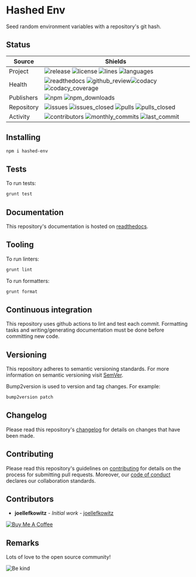# Hashed Env

Seed random environment variables with a repository's git hash.

## Status

| Source     | Shields                                                                                                                                       |
| ---------- | --------------------------------------------------------------------------------------------------------------------------------------------- |
| Project    | ![release][release_shield] ![license][license_shield] ![lines][lines_shield] ![languages][languages_shield]                                   |
| Health     | ![readthedocs][readthedocs_shield] ![github_review][github_review_shield]![codacy][codacy_shield] ![codacy_coverage][codacy_coverage_shield]  |
| Publishers | ![npm][npm_shield] ![npm_downloads][npm_downloads_shield]                                                                                     |
| Repository | ![issues][issues_shield] ![issues_closed][issues_closed_shield] ![pulls][pulls_shield] ![pulls_closed][pulls_closed_shield]                   |
| Activity   | ![contributors][contributors_shield] ![monthly_commits][monthly_commits_shield] ![last_commit][last_commit_shield]                            |

## Installing

```bash
npm i hashed-env
```

## Tests

To run tests:

```bash
grunt test
```

## Documentation

This repository's documentation is hosted on [readthedocs][readthedocs].

## Tooling

To run linters:

```bash
grunt lint
```

To run formatters:

```bash
grunt format
```

## Continuous integration

This repository uses github actions to lint and test each commit. Formatting tasks and writing/generating documentation must be done before committing new code.

## Versioning

This repository adheres to semantic versioning standards.
For more information on semantic versioning visit [SemVer][semver].

Bump2version is used to version and tag changes.
For example:

```bash
bump2version patch
```

## Changelog

Please read this repository's [changelog](CHANGELOG.md) for details on changes that have been made.

## Contributing

Please read this repository's guidelines on [contributing](CONTRIBUTING.md) for details on the process for submitting pull requests. Moreover, our [code of conduct](CODE_OF_CONDUCT.md) declares our collaboration standards.

## Contributors

- **joellefkowitz** - _Initial work_ - [joellefkowitz][author]

[![Buy Me A Coffee][coffee_button]][author_coffee]

## Remarks

Lots of love to the open source community!

![Be kind][be_kind]

<!-- Project links -->

[readthedocs]: https://hashed-env.readthedocs.io/en/latest/

<!-- External links -->

[semver]: http://semver.org/
[be_kind]: https://media.giphy.com/media/osAcIGTSyeovPq6Xph/giphy.gif

<!-- Contributor links -->

[author]: https://github.com/joellefkowitz
[author_coffee]: https://www.buymeacoffee.com/joellefkowitz
[coffee_button]: https://cdn.buymeacoffee.com/buttons/default-blue.png

<!-- Project shields -->

[release_shield]: https://img.shields.io/github/v/tag/joellefkowitz/hashed-env
[license_shield]: https://img.shields.io/github/license/joellefkowitz/hashed-env
[lines_shield]: https://img.shields.io/tokei/lines/github/joellefkowitz/hashed-env
[languages_shield]: https://img.shields.io/github/languages/count/joellefkowitz/hashed-env

<!-- Health shields -->

[readthedocs_shield]: https://img.shields.io/readthedocs/hashed-env
[github_review_shield]: https://img.shields.io/github/workflow/status/JoelLefkowitz/hashed-env/Review
[codacy_shield]: https://img.shields.io/codacy/grade/14dda3ed73cc47cca315d9582ce93fb7
[codacy_coverage_shield]: https://img.shields.io/codacy/coverage/14dda3ed73cc47cca315d9582ce93fb7

<!-- Publishers shields -->

[npm_shield]: https://img.shields.io/npm/v/hashed-env
[npm_downloads_shield]: https://img.shields.io/npm/dw/hashed-env

<!-- Repository shields -->

[issues_shield]: https://img.shields.io/github/issues/joellefkowitz/hashed-env
[issues_closed_shield]: https://img.shields.io/github/issues-closed/joellefkowitz/hashed-env
[pulls_shield]: https://img.shields.io/github/issues-pr/joellefkowitz/hashed-env
[pulls_closed_shield]: https://img.shields.io/github/issues-pr-closed/joellefkowitz/hashed-env

<!-- Activity shields -->

[contributors_shield]: https://img.shields.io/github/contributors/joellefkowitz/hashed-env
[monthly_commits_shield]: https://img.shields.io/github/commit-activity/m/joellefkowitz/hashed-env
[last_commit_shield]: https://img.shields.io/github/last-commit/joellefkowitz/hashed-env
